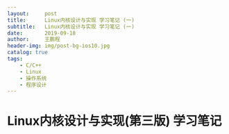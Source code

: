 ```yaml
---
layout:     post
title:      Linux内核设计与实现 学习笔记 (一)
subtitle:   Linux内核设计与实现 学习笔记 (一)
date:       2019-09-18
author:     王鹏程
header-img: img/post-bg-ios10.jpg
catalog: true
tags:
    - C/C++
    - Linux
    - 操作系统
    - 程序设计
---
```


# Linux内核设计与实现(第三版) 学习笔记

